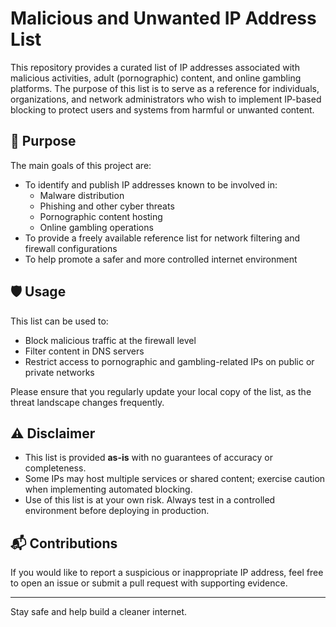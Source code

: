 # Malicious and Unwanted IP Address List

This repository provides a curated list of IP addresses associated with malicious activities, adult (pornographic) content, and online gambling platforms. The purpose of this list is to serve as a reference for individuals, organizations, and network administrators who wish to implement IP-based blocking to protect users and systems from harmful or unwanted content.

## 📌 Purpose

The main goals of this project are:

- To identify and publish IP addresses known to be involved in:
  - Malware distribution
  - Phishing and other cyber threats
  - Pornographic content hosting
  - Online gambling operations
- To provide a freely available reference list for network filtering and firewall configurations
- To help promote a safer and more controlled internet environment

## 🛡️ Usage

This list can be used to:

- Block malicious traffic at the firewall level
- Filter content in DNS servers
- Restrict access to pornographic and gambling-related IPs on public or private networks

Please ensure that you regularly update your local copy of the list, as the threat landscape changes frequently.

## ⚠️ Disclaimer

- This list is provided **as-is** with no guarantees of accuracy or completeness.
- Some IPs may host multiple services or shared content; exercise caution when implementing automated blocking.
- Use of this list is at your own risk. Always test in a controlled environment before deploying in production.

## 📬 Contributions

If you would like to report a suspicious or inappropriate IP address, feel free to open an issue or submit a pull request with supporting evidence.

---

Stay safe and help build a cleaner internet.
